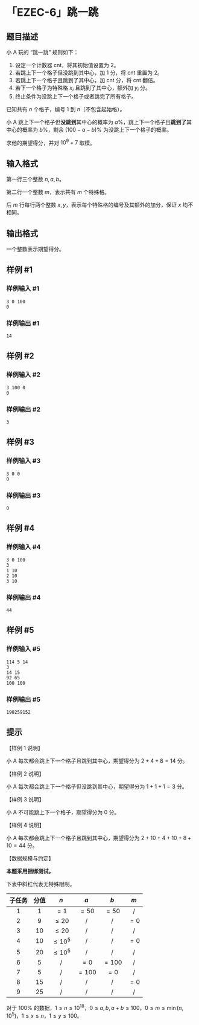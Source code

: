 # 「EZEC-6」跳一跳

## 题目描述

小 A 玩的 “跳一跳” 规则如下：

1. 设定一个计数器 $\text{cnt}$，将其初始值设置为 $2$。
2. 若跳上下一个格子但没跳到其中心，加 $1$ 分，将 $\text{cnt}$ 重置为 $2$。
3. 若跳上下一个格子且跳到了其中心，加 $\text{cnt}$ 分，将 $\text{cnt}$ 翻倍。
4. 若下一个格子为特殊格 $x_i$ 且跳到了其中心，额外加 $y_i$ 分。
5. 终止条件为没跳上下一个格子或者跳完了所有格子。

已知共有 $n$ 个格子，编号 $1$ 到 $n$（不包含起始格）。

小 A 跳上下一个格子但**没跳到**其中心的概率为 $a\%$，跳上下一个格子且**跳到了**其中心的概率为 $b\%$，剩余 $(100-a-b)\%$ 为没跳上下一个格子的概率。

求他的期望得分，并对 $10^9+7$ 取模。

## 输入格式

第一行三个整数 $n,a,b$。

第二行一个整数 $m$，表示共有 $m$ 个特殊格。

后 $m$ 行每行两个整数 $x,y$，表示每个特殊格的编号及其额外的加分，保证 $x$ 均不相同。

## 输出格式

一个整数表示期望得分。

## 样例 #1

### 样例输入 #1
```
3 0 100
0
```

### 样例输出 #1

```
14
```

## 样例 #2

### 样例输入 #2
```
3 100 0
0
```

### 样例输出 #2

```
3
```

## 样例 #3

### 样例输入 #3
```
3 0 0
0
```

### 样例输出 #3

```
0
```

## 样例 #4

### 样例输入 #4
```
3 0 100
3
1 10
2 10
3 10
```

### 样例输出 #4

```
44
```

## 样例 #5

### 样例输入 #5
```
114 5 14
3
14 15
92 65
100 100
```

### 样例输出 #5

```
190259152
```

## 提示

【样例 $1$ 说明】

小 A 每次都会跳上下一个格子且跳到其中心，期望得分为 $2+4+8=14$ 分。

【样例 $2$ 说明】

小 A 每次都会跳上下一个格子但没跳到其中心，期望得分为 $1+1+1=3$ 分。

【样例 $3$ 说明】

小 A 不可能跳上下一个格子，期望得分为 $0$ 分。

【样例 $4$ 说明】

小 A 每次都会跳上下一个格子且跳到其中心，期望得分为 $2+10+4+10+8+10=44$ 分。

【数据规模与约定】

**本题采用捆绑测试。**

下表中斜杠代表无特殊限制。

| 子任务 | 分值 | $n$ | $a$ | $b$ | $m$ |
| :----------: | :----------: | :----------: | :----------: | :----------: | :----------: |
| $1$ | $1$ | $=1$ | $=50$ | $=50$ | / |
| $2$ | $9$ | $\le 20$ | / | / | $=0$ |
| $3$ | $10$ | $\le 20$ | / | / | / |
| $4$ | $10$ | $\le 10^5$ | / | / | $=0$ |
| $5$ | $20$ | $\le 10^5$ | / | / | / |
| $6$ | $5$ | / | $=0$ | $=100$ | / |
| $7$ | $5$ | / | $=100$ | $=0$ | / |
| $8$ | $15$ | / | / | / | $=0$ |
| $9$ | $25$ | / | / | / | / |

对于 $100\%$ 的数据，$1\le n\le 10^{18}$，$0\le a,b,a+b\le 100$，$0\le m\le \min(n,10^5)$，$1\le x\le n$，$1\le y\le 100$。
